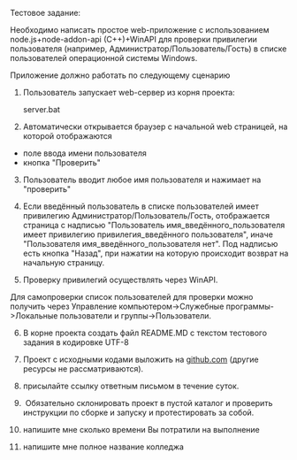 Тестовое задание:

Необходимо написать простое web-приложение с использованием node.js+node-addon-api (C++)+WinAPI для проверки привилегии пользователя (например, Администратор/Пользователь/Гость) в списке пользователей операционной системы Windows.

Приложение должно работать по следующему сценарию

1. Пользователь запускает web-сервер из корня проекта:

    server.bat

2. Автоматически открывается браузер с начальной web страницей, на которой отображаются

- поле ввода имени пользователя
- кнопка "Проверить"

3. Пользователь вводит любое имя пользователя и нажимает на "проверить"

4. Если введённый пользователь в списке пользователей имеет привилегию Администратор/Пользователь/Гость, отображается страница с надписью "Пользователь имя_введённого_пользователя имеет привилегию привилегия_введённого пользователя", иначе "Пользователя имя_введённого_пользователя нет". Под надписью есть кнопка "Назад", при нажатии на которую происходит возврат на начальную страницу.

5. Проверку привилегий осуществлять через WinAPI.

Для самопроверки список пользователей для проверки можно получить через Управление компьютером->Служебные программы->Локальные пользователи и группы->Пользователи.

6. В корне проекта создать файл README.MD с текстом тестового задания в кодировке UTF-8

7. Проект с исходными кодами выложить на [github.com](http://github.com/) (другие ресурсы не рассматриваются).

8. присылайте ссылку ответным письмом в течение суток.

9.  Обязательно склонировать проект в пустой каталог и проверить инструкции по сборке и запуску и протестировать за собой.

10. напишите мне сколько времени Вы потратили на выполнение

11. напишите мне полное название колледжа